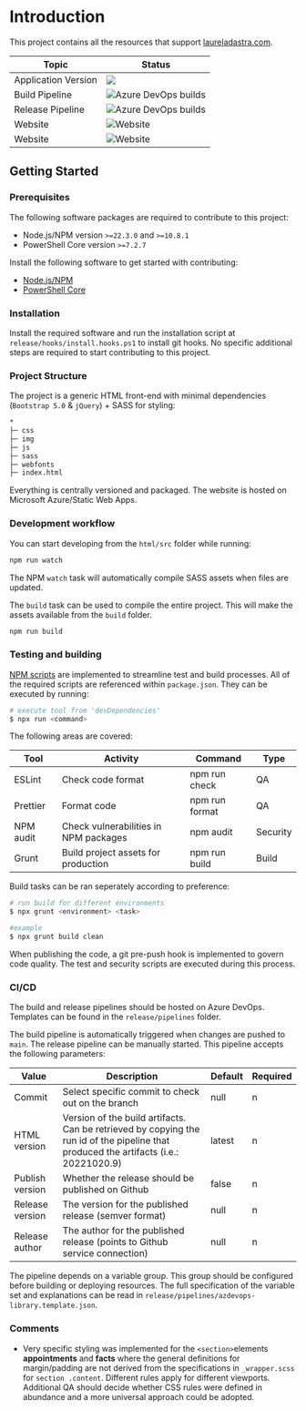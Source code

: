 # Introduction

This project contains all the resources that support [laureladastra.com](https://laureladastra.com).

| Topic               | Status                                                                                                                                                                                   |
| ------------------- | ---------------------------------------------------------------------------------------------------------------------------------------------------------------------------------------- |
| Application Version | [<img src="https://img.shields.io/badge/version-1.0.0-blue.svg">](html/package.json)                                                                                                     |
| Build Pipeline      | ![Azure DevOps builds](https://img.shields.io/azure-devops/build/quantaleap/Product%20Development/49?label=laureladastra.homepage-html)                                                  |
| Release Pipeline    | ![Azure DevOps builds](https://img.shields.io/azure-devops/build/quantaleap/6206cff7-06ac-401d-988d-bf459fd9dedb/50?label=laureladastra.homepage)                                        |
| Website             | ![Website](https://img.shields.io/website?down_message=down&label=development%20&up_message=up&url=https%3A%2F%2Fwonderful-grass-0ec289e03-development.westeurope.4.azurestaticapps.net) |
| Website             | ![Website](https://img.shields.io/website?down_message=down&label=production&up_message=up&url=https%3A%2F%2Fwonderful-grass-0ec289e03.4.azurestaticapps.net)                            |

## Getting Started

### Prerequisites

The following software packages are required to contribute to this project:

- Node.js/NPM version `>=22.3.0` and `>=10.8.1`
- PowerShell Core version `>=7.2.7`

Install the following software to get started with contributing:

- [Node.js/NPM](https://nodejs.org/en/)
- [PowerShell Core](https://github.com/PowerShell/PowerShell)

### Installation

Install the required software and run the installation script at `release/hooks/install.hooks.ps1` to install git hooks. No specific additional steps are required to start contributing to this project.

### Project Structure

The project is a generic HTML front-end with minimal dependencies (`Bootstrap 5.0` & `jQuery`) + SASS for styling:

```markdown
*
├─ css
├─ img
├─ js
├─ sass
├─ webfonts
├─ index.html
```

Everything is centrally versioned and packaged. The website is hosted on Microsoft Azure/Static Web Apps.

### Development workflow

You can start developing from the `html/src` folder while running:

```bash
npm run watch
```

The NPM `watch` task will automatically compile SASS assets when files are updated.

The `build` task can be used to compile the entire project. This will make the assets available from the `build` folder.

```bash
npm run build
```

### Testing and building

[NPM scripts](https://docs.npmjs.com/cli/v6/using-npm/scripts) are implemented to streamline test and build processes. All of the required scripts are referenced within `package.json`. They can be executed by running:

```bash
# execute tool from 'devDependencies'
$ npx run <command>
```

The following areas are covered:

| Tool      | Activity                              | Command        | Type     |
| --------- | ------------------------------------- | -------------- | -------- |
| ESLint    | Check code format                     | npm run check  | QA       |
| Prettier  | Format code                           | npm run format | QA       |
| NPM audit | Check vulnerabilities in NPM packages | npm audit      | Security |
| Grunt     | Build project assets for production   | npm run build  | Build    |

Build tasks can be ran seperately according to preference:

```bash
# run build for different environments
$ npx grunt <environment> <task>

#example
$ npx grunt build clean
```

When publishing the code, a git pre-push hook is implemented to govern code quality. The test and security scripts are executed during this process.

### CI/CD

The build and release pipelines should be hosted on Azure DevOps. Templates can be found in the `release/pipelines` folder.

The build pipeline is automatically triggered when changes are pushed to `main`. The release pipeline can be manually started. This pipeline accepts the following parameters:

| Value           | Description                                                                                                                           | Default | Required |
| --------------- | ------------------------------------------------------------------------------------------------------------------------------------- | ------- | -------- |
| Commit          | Select specific commit to check out on the branch                                                                                     | null    | n        |
| HTML version    | Version of the build artifacts. Can be retrieved by copying the run id of the pipeline that produced the artifacts (i.e.: 20221020.9) | latest  | n        |
| Publish version | Whether the release should be published on Github                                                                                     | false   | n        |
| Release version | The version for the published release (semver format)                                                                                 | null    | n        |
| Release author  | The author for the published release (points to Github service connection)                                                            | null    | n        |

The pipeline depends on a variable group. This group should be configured before building or deploying resources. The full specification of the variable set and explanations can be read in `release/pipelines/azdevops-library.template.json`.

### Comments

- Very specific styling was implemented for the `<section>`elements **appointments** and **facts** where the general definitions for margin/padding are not derived from the specifications in `_wrapper.scss` for `section .content`. Different rules apply for different viewports. Additional QA should decide whether CSS rules were defined in abundance and a more universal approach could be adopted.